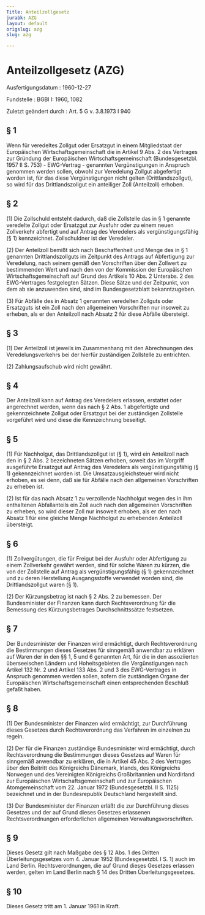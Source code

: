 ```yaml
---
Title: Anteilzollgesetz
jurabk: AZG
layout: default
origslug: azg
slug: azg

---
```


# Anteilzollgesetz (AZG)

Ausfertigungsdatum
:   1960-12-27

Fundstelle
:   BGBl I: 1960, 1082

Zuletzt geändert durch
:   Art. 5 G v. 3.8.1973 I 940


## § 1

Wenn für veredeltes Zollgut oder Ersatzgut in einem Mitgliedstaat der Europäischen Wirtschaftsgemeinschaft die in Artikel 9 Abs. 2 des Vertrages zur Gründung der Europäischen Wirtschaftsgemeinschaft (Bundesgesetzbl. 1957 II S. 753) - EWG-Vertrag - genannten Vergünstigungen in Anspruch genommen werden sollen, obwohl zur Veredelung Zollgut abgefertigt worden ist, für das diese Vergünstigungen nicht gelten (Drittlandszollgut), so wird für das Drittlandszollgut ein anteiliger Zoll (Anteilzoll) erhoben.


## § 2

(1) Die Zollschuld entsteht dadurch, daß die Zollstelle das in § 1 genannte veredelte Zollgut oder Ersatzgut zur Ausfuhr oder zu einem neuen Zollverkehr abfertigt und auf Antrag des Veredelers als vergünstigungsfähig (§ 1) kennzeichnet. Zollschuldner ist der Veredeler.

(2) Der Anteilzoll bemißt sich nach Beschaffenheit und Menge des in § 1 genannten Drittlandszollguts im Zeitpunkt des Antrags auf Abfertigung zur Veredelung, nach seinem gemäß den Vorschriften über den Zollwert zu bestimmenden Wert und nach den von der Kommission der Europäischen Wirtschaftsgemeinschaft auf Grund des Artikels 10 Abs. 2 Unterabs. 2 des EWG-Vertrages festgelegten Sätzen. Diese Sätze und der Zeitpunkt, von dem ab sie anzuwenden sind, sind im Bundesgesetzblatt bekanntzugeben.

(3) Für Abfälle des in Absatz 1 genannten veredelten Zollguts oder Ersatzguts ist ein Zoll nach den allgemeinen Vorschriften nur insoweit zu erheben, als er den Anteilzoll nach Absatz 2 für diese Abfälle übersteigt.


## § 3

(1) Der Anteilzoll ist jeweils im Zusammenhang mit den Abrechnungen des Veredelungsverkehrs bei der hierfür zuständigen Zollstelle zu entrichten.

(2) Zahlungsaufschub wird nicht gewährt.


## § 4

Der Anteilzoll kann auf Antrag des Veredelers erlassen, erstattet oder angerechnet werden, wenn das nach § 2 Abs. 1 abgefertigte und gekennzeichnete Zollgut oder Ersatzgut bei der zuständigen Zollstelle vorgeführt wird und diese die Kennzeichnung beseitigt.


## § 5

(1) Für Nachholgut, das Drittlandszollgut ist (§ 1), wird ein Anteilzoll nach den in § 2 Abs. 2 bezeichneten Sätzen erhoben, soweit das im Vorgriff ausgeführte Ersatzgut auf Antrag des Veredelers als vergünstigungsfähig (§ 1) gekennzeichnet worden ist. Die Umsatzausgleichsteuer wird nicht erhoben, es sei denn, daß sie für Abfälle nach den allgemeinen Vorschriften zu erheben ist.

(2) Ist für das nach Absatz 1 zu verzollende Nachholgut wegen des in ihm enthaltenen Abfallanteils ein Zoll auch nach den allgemeinen Vorschriften zu erheben, so wird dieser Zoll nur insoweit erhoben, als er den nach Absatz 1 für eine gleiche Menge Nachholgut zu erhebenden Anteilzoll übersteigt.


## § 6

(1) Zollvergütungen, die für Freigut bei der Ausfuhr oder Abfertigung zu einem Zollverkehr gewährt werden, sind für solche Waren zu kürzen, die von der Zollstelle auf Antrag als vergünstigungsfähig (§ 1) gekennzeichnet und zu deren Herstellung Ausgangsstoffe verwendet worden sind, die Drittlandszollgut waren (§ 1).

(2) Der Kürzungsbetrag ist nach § 2 Abs. 2 zu bemessen. Der Bundesminister der Finanzen kann durch Rechtsverordnung für die Bemessung des Kürzungsbetrages Durchschnittssätze festsetzen.


## § 7

Der Bundesminister der Finanzen wird ermächtigt, durch Rechtsverordnung die Bestimmungen dieses Gesetzes für sinngemäß anwendbar zu erklären auf Waren der in den §§ 1, 5 und 6 genannten Art, für die in den assoziierten überseeischen Ländern und Hoheitsgebieten die Vergünstigungen nach Artikel 132 Nr. 2 und Artikel 133 Abs. 2 und 3 des EWG-Vertrages in Anspruch genommen werden sollen, sofern die zuständigen Organe der Europäischen Wirtschaftsgemeinschaft einen entsprechenden Beschluß gefaßt haben.


## § 8

(1) Der Bundesminister der Finanzen wird ermächtigt, zur Durchführung dieses Gesetzes durch Rechtsverordnung das Verfahren im einzelnen zu regeln.

(2) Der für die Finanzen zuständige Bundesminister wird ermächtigt, durch Rechtsverordnung die Bestimmungen dieses Gesetzes auf Waren für sinngemäß anwendbar zu erklären, die in Artikel 45 Abs. 2 des Vertrages über den Beitritt des Königreichs Dänemark, Irlands, des Königreichs Norwegen und des Vereinigten Königreichs Großbritannien und Nordirland zur Europäischen Wirtschaftsgemeinschaft und zur Europäischen Atomgemeinschaft vom 22. Januar 1972 (Bundesgesetzbl. II S. 1125) bezeichnet und in der Bundesrepublik Deutschland hergestellt sind.

(3) Der Bundesminister der Finanzen erläßt die zur Durchführung dieses Gesetzes und der auf Grund dieses Gesetzes erlassenen Rechtsverordnungen erforderlichen allgemeinen Verwaltungsvorschriften.


## § 9

Dieses Gesetz gilt nach Maßgabe des § 12 Abs. 1 des Dritten Überleitungsgesetzes vom 4. Januar 1952 (Bundesgesetzbl. I S. 1) auch im Land Berlin. Rechtsverordnungen, die auf Grund dieses Gesetzes erlassen werden, gelten im Land Berlin nach § 14 des Dritten Überleitungsgesetzes.


## § 10

Dieses Gesetz tritt am 1. Januar 1961 in Kraft.

